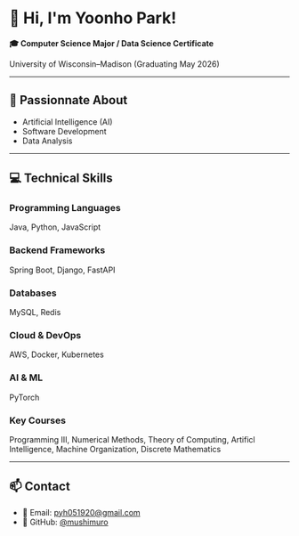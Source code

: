 # 👋 Hi, I'm Yoonho Park!

**🎓 Computer Science Major / Data Science Certificate**

University of Wisconsin–Madison (Graduating May 2026) 

---

## 🧭 Passionnate About

- Artificial Intelligence (AI)
- Software Development
- Data Analysis

---

## 💻 Technical Skills

### Programming Languages  
Java, Python, JavaScript

### Backend Frameworks  
Spring Boot, Django, FastAPI

### Databases  
MySQL, Redis

### Cloud & DevOps  
AWS, Docker, Kubernetes

### AI & ML  
PyTorch

### Key Courses
Programming III, Numerical Methods, Theory of Computing, Artificl Intelligence, Machine Organization, Discrete Mathematics

---

## 📫 Contact

- 📧 Email: pyh051920@gmail.com  
- 🐙 GitHub: [@mushimuro](https://github.com/mushimuro)

